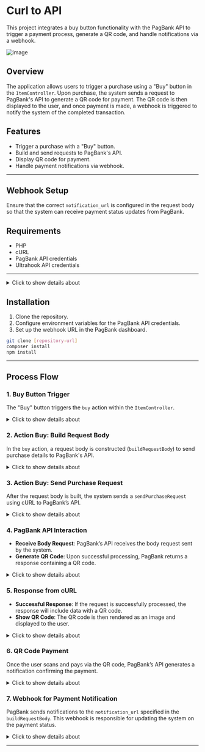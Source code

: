# Curl to API

This project integrates a buy button functionality with the PagBank API to trigger a payment process, generate a QR code, and handle notifications via a webhook.

![image](https://github.com/user-attachments/assets/7d54e21b-5337-4c8e-bc43-3177cc2345bd)

## Overview

The application allows users to trigger a purchase using a "Buy" button in the `ItemController`. Upon purchase, the system sends a request to PagBank's API to generate a QR code for payment. The QR code is then displayed to the user, and once payment is made, a webhook is triggered to notify the system of the completed transaction.

## Features

- Trigger a purchase with a "Buy" button.
- Build and send requests to PagBank's API.
- Display QR code for payment.
- Handle payment notifications via webhook.

---

## Webhook Setup

Ensure that the correct `notification_url` is configured in the request body so that the system can receive payment status updates from PagBank.

## Requirements

- PHP
- cURL
- PagBank API credentials
- Ultrahook API credentials

---

<details>
<summary>Click to show details about </summary>

## 1. Create an Account in PagBank to Use the API in Sandbox

To begin using PagBank's API in a sandbox environment, follow these steps:

1. **Create a PagBank Account**:  
   Go to the [PagBank website](https://pagseguro.uol.com.br/) and create an account to access the sandbox environment for testing purposes.
   
2. **Generate API Token**:  
   Once logged in, generate an API token for accessing PagBank's sandbox API.

   ![image](https://github.com/user-attachments/assets/1e964919-6e26-479d-aeaf-b72403e3def0)

4. **Configure `.env` File**:  
   After obtaining the API token, update your `.env` file with the following information:
   ```
   PAGSEGURO_ENDPOINT=https://sandbox.api.pagseguro.com/orders
   PAGSEGURO_TOKEN=https:<your-pagbank-api-token>
   ```
   ![image](https://github.com/user-attachments/assets/c383ec81-4092-4b17-a0a0-4ecef8561310)
   
## 2. Create an Account in Ultrahook

Ultrahook is used to expose your local server to the internet for webhook testing.

1. **Create an Ultrahook Account**:  
   Go to the [Ultrahook website](https://www.ultrahook.com/) and sign up for an account.
         ![image](https://github.com/user-attachments/assets/f56c47ab-6de9-4282-a913-a2f3127347bf)
   
3. **Generate API Key**:  
   After logging in, generate your API key. This will be needed to initiate the Ultrahook server.

   ![image](https://github.com/user-attachments/assets/f57517b5-0e00-4cae-a29e-f1e61d29d5b5)

4. **Create a File to Store the API Key**:  
   Create a local file (e.g., `.ultrahook`) to store the API key for easy server initiation. The file content should look like this:
   ```
   api_key=<your-ultrahook-api-key>
   ```

   ![image](https://github.com/user-attachments/assets/c135eb92-c29a-46c0-89de-3d7288db47aa)

   ![image](https://github.com/user-attachments/assets/4dcaa6bc-0262-45e5-ad15-dca181ee30ae)

5. **Configure `.env` File**:
   Update your .env file to include the Ultrahook endpoint that will be used to receive webhook events from PagBank.
   ![image](https://github.com/user-attachments/assets/dd6cccac-c8db-438a-b166-a194a6de7bfb)

</details>

## Installation

1. Clone the repository.
2. Configure environment variables for the PagBank API credentials.
3. Set up the webhook URL in the PagBank dashboard.

```bash
git clone [repository-url]
composer install
npm install
```

---

## Process Flow

### 1. **Buy Button Trigger**

The "Buy" button triggers the `buy` action within the `ItemController`.

<details>
<summary>Click to show details about </summary>

![image](https://github.com/user-attachments/assets/f0913b3d-ea62-47ac-ab87-28ded7d18d99)

    
</details>

### 2. **Action Buy: Build Request Body**

In the `buy` action, a request body is constructed (`buildRequestBody`) to send purchase details to PagBank's API.

<details>
<summary>Click to show details about </summary>

![image](https://github.com/user-attachments/assets/173ccd48-315e-4840-9871-e780a5926780)

    
</details>

### 3. **Action Buy: Send Purchase Request**

After the request body is built, the system sends a `sendPurchaseRequest` using cURL to PagBank’s API.

<details>
<summary>Click to show details about </summary>

![image](https://github.com/user-attachments/assets/0046a41c-8d1f-4c38-a880-135e62445585)

    
</details>

### 4. **PagBank API Interaction**

- **Receive Body Request**: PagBank’s API receives the body request sent by the system.
- **Generate QR Code**: Upon successful processing, PagBank returns a response containing a QR code.

<details>
<summary>Click to show details about </summary>
</details>

### 5. **Response from cURL**

- **Successful Response**: If the request is successfully processed, the response will include data with a QR code.
- **Show QR Code**: The QR code is then rendered as an image and displayed to the user.

<details>
<summary>Click to show details about </summary>

![image](https://github.com/user-attachments/assets/d30aec58-adef-43bd-b95e-17e4bdc88c84)

    
</details>

### 6. **QR Code Payment**

Once the user scans and pays via the QR code, PagBank’s API generates a notification confirming the payment.

<details>
<summary>Click to show details about </summary>
</details>

### 7. **Webhook for Payment Notification**

PagBank sends notifications to the `notification_url` specified in the `buildRequestBody`. This webhook is responsible for updating the system on the payment status.



<details>
<summary>Click to show details about </summary>
</details>

---


